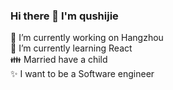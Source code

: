 ### Hi there 👋 I'm qushijie

<!--
**selye/selye** is a ✨ _special_ ✨ repository because its `README.md` (this file) appears on your GitHub profile.

Here are some ideas to get you started:

- 🔭 I’m currently working on Hangzhou
- 🌱 I’m currently learning React
- :family:  Married have a child
- :sparkles: I want to be a Software engineer
-->

🔭 I’m currently working on Hangzhou  
🌱 I’m currently learning React  
:family:  Married have a child  
:sparkles: I want to be a Software engineer  
